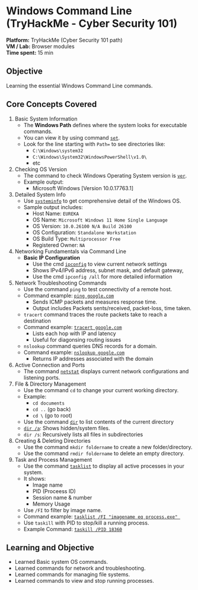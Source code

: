 # Windows Command Line (TryHackMe - Cyber Security 101)
**Platform:** TryHackMe (Cyber Security 101 path)  
**VM / Lab:** Browser modules  
**Time spent:** 15 min

## Objective
Learning the essential Windows Command Line commands.

## Core Concepts Covered
1. Basic System Information
    - The **Windows Path** defines where the system looks for executable commands.
    - You can view it by using command [`set`](images/set_cmd.jpg).
    - Look for the line starting with `Path=` to see directories like:
        * `C:\Windows\system32`
        * `C:\Windows\System32\WindowsPowerShell\v1.0\`
        * etc
2. Checking OS Version
    - The command to check Windows Operating System version is [`ver`](images/ver_cmd.jpg).
    - Example output:
        * Microsoft Windows [Version 10.0.17763.1]
3. Detailed System Info
    - Use [`systeminfo`](images/systeminfo_cmd.png) to get comprehensive detail of the Windows OS.
    - Sample output includes:
        * Host Name: `EUREKA`
        * OS Name: `Microsoft Windows 11 Home Single Language`
        * OS Version: `10.0.26100 N/A Build 26100`
        * OS Configuration: `Standalone Workstation`
        * OS Build Type: `Multiprocessor Free`
        * Registered Owner: `NA`
4. Networking Fundamentals via Command Line
    - **Basic IP Configuration**
       * Use the cmd [`ipconfig`](images/ipconfig_cmd.png) to view current network settings
       * Shows IPv4/IPv6 address, subnet mask, and default gateway,
       * Use the cmd `ipconfig /all` for more detailed information
5. Network Troubleshooting Commands
    - Use the command `ping` to test connectivity of a remote host.
    - Command example: [`ping google.com`](images/ping_cmd.jpg)
        * Sends ICMP packets and measures response time.
        * Output includes Packets sents/received, packet-loss, time taken.
    - `tracert` command traces the route packets take to reach a destination
    - Command example: [`tracert google.com`](images/tracert_cmd.jpg)
        * Lists each hop with IP and latency
        * Useful for diagonsing routing issues
    - `nslookup` command queries DNS records for a domain.
    - Command example: [`nslookup google.com`](images/nslookup_cmd.png)
        * Returns IP addresses associated with the domain
6. Active Connection and Ports
    - The command [`netstat`](images/netstat_cmd.png) displays current network configurations and listening ports.
7. File & Directory Management
    - Use the command `cd` to change your current working directory.
    - Example:
        * `cd documents`
        * `cd ..` (go back)
        * `cd \` (go to root)
    - Use the command [`dir`](images/dir_cmd.jpg) to list contents of the current directory
    - [`dir /a`](images/dir-a_cmd.jpg): Shows hidden/system files.
    - `dir /s`: Recursively lists all files in subdirectories
8. Creating & Deleting Directories
    - Use the command `mkdir foldername` to create a new folder/directory.
    - Use the command `rmdir foldername` to delete an empty directory.
9. Task and Process Management
    - Use the command [`tasklist`](images/tasklist_cmd.jpg) to display all active processes in your system.
    - It shows:
        * Image name
        * PID (Proceess ID)
        * Session name & number
        * Memory Usage
    - Use `/FI` to filter by image name.
    - Command example: [`tasklist /FI "imagename eq process.exe" `](images/filer_tasklist.jpg)
    - Use `taskill` with PID to stop/kill a running process.
    - Example Command: [`taskill /PID 18360`](images/taskkill_cmd.jpg)

## Learning and Objective
- Learned Basic system OS commands.
- Learned commands for network and troubleshooting.
- Learned commands for managing file systems.
- Learned commands to view and stop running processes.
    










